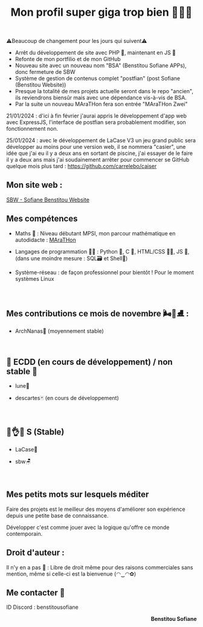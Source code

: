 <h1 align="center">Mon profil super giga trop bien 🤯🧨💥</h1>

<br>

⚠️Beaucoup de changement pour les jours qui suivent⚠️
- Arrêt du développement de site avec PHP 🐘, maintenant en JS 🧒
- Refonte de mon portfilio et de mon GitHub
- Nouveau site avec un nouveau nom "BSA" (Benstitou Sofiane APPs), donc fermeture de SBW
- Système de gestion de contenus complet "postfian" (post Sofiane (Benstitou Website))
- Presque la totalité de mes projets actuelle seront dans le repo "ancien",
  ils reviendrons biensûr mais avec une dépendance vis-à-vis de BSA.
- Par la suite un nouveau MAraTHon fera son entrée "MAraTHon Zwei"

21/01/2024 : d'ici à fin février j'aurai appris le développement d'app web avec ExpressJS, l'interface de postfian sera probablement modifier, son fonctionnement non.

25/01/2024 : avec le développement de LaCase V3 un jeu grand public sera développer au moins pour une version web, il se nommera "casier", une idée que j'ai eu il y a deux ans en sortant de piscine,
j'ai essayer de le faire il y a deux ans mais j'ai soudainement arrêter pour commencer se GitHub quelque mois plus tard : https://github.com/carrelebo/caiser

<h2 align="left">Mon site web :</h2> <a href="http://sbw.kesug.com/"> SBW - Sofiane Benstitou Website</a>

<h2 align="left">Mes compétences</h2>

- Maths 🔢 : Niveau débutant MPSI, mon parcour mathématique en autodidacte : <a href="https://github.com/benstitousofiane/MAraTHon">MAraTHon</a>

- Langages de programmation 👨‍💻 : Python 🐍, C 🧓, HTML/CSS 🏄‍♂️, JS 😤, (dans une moindre mesure : SQL🗃️ et Shell🐚)

- Système-réseau : de façon professionnel pour bientôt ! Pour le moment systèmes Linux

<br>

<h2 align="left">Mes contributions ce mois de novembre 🌬️🍃⛸️  : </h2>

- ArchNanas🐧 (moyennement stable)

<br>

<h2 align="left">🚧 ECDD (en cours de développement) / non stable 🚸</h2>

- lune🌙

- descartes🃏 (en cours de développement)
<br>

<h2 align="left">😤👌✅ S (Stable)</h2>

- LaCase📓

- sbw🪑
<br>

<h2 align="left">Mes petits mots sur lesquels méditer</h2>
<p align="left">Faire des projets est le meilleur des moyens d'améliorer son expérience depuis une petite base de connaissance.</p>
<p align="left">Développer c'est comme jouer avec la logique qu'offre ce monde contemporain.</p>

<h2 align="left">Droit d'auteur :</h2>
Il n'y en a pas 🤯 : Libre de droit même pour des raisons commerciales sans mention, même si celle-ci est la bienvenue (◠‿◠✿)

<br>

<h2 align="left">Me contacter 📧</h2>

ID Discord : benstitousofiane

<p align="right"><b>Benstitou Sofiane</b></p>
